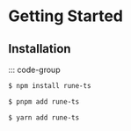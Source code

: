 # Getting Started

## Installation

::: code-group

```sh [npm]
$ npm install rune-ts
```

```sh [pnpm]
$ pnpm add rune-ts
```

```sh [yarn]
$ yarn add rune-ts
```
